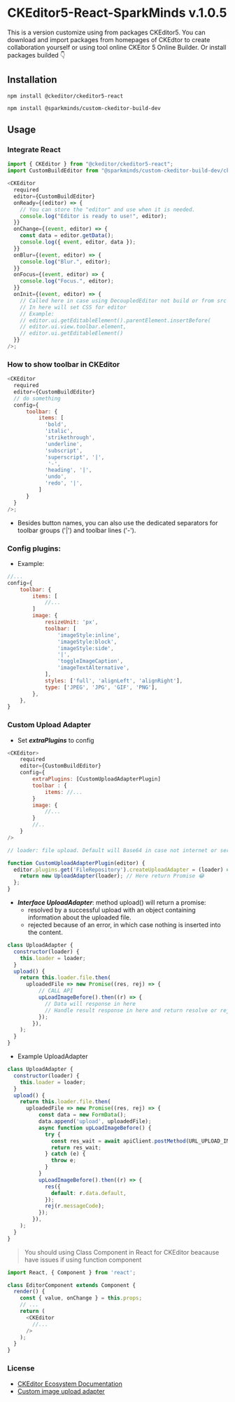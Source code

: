# CKEditor5-React-SparkMinds v.1.0.5
This is a version customize using from packages CKEditor5. You can download and import packages from homepages of CKEdtor to create collaboration yourself or using tool online CKEitor 5 Online Builder.
Or install packages builded 👇

## Installation

```shell-script
npm install @ckeditor/ckeditor5-react

npm install @sparkminds/custom-ckeditor-build-dev
```

## Usage

### Integrate React

```js
import { CKEditor } from "@ckeditor/ckeditor5-react";
import CustomBuildEditor from "@sparkminds/custom-ckeditor-build-dev/ckeditor.js";

<CKEditor
  required
  editor={CustomBuildEditor}
  onReady={(editor) => {
    // You can store the "editor" and use when it is needed.
    console.log("Editor is ready to use!", editor);
  }}
  onChange={(event, editor) => {
    const data = editor.getData();
    console.log({ event, editor, data });
  }}
  onBlur={(event, editor) => {
    console.log("Blur.", editor);
  }}
  onFocus={(event, editor) => {
    console.log("Focus.", editor);
  }}
  onInit={(event, editor) => {
    // Called here in case using DecoupledEditor not build or from src
    // In here will set CSS for editor
    // Example:
    // editor.ui.getEditableElement().parentElement.insertBefore(
    // editor.ui.view.toolbar.element,
    // editor.ui.getEditableElement()
  }}
/>;
```
### How to show toolbar in CKEditor

```js
<CKEditor
  required
  editor={CustomBuildEditor}
  // do something
  config={
      toolbar: {
          items: [
            'bold',
            'italic',
            'strikethrough',
            'underline', 
            'subscript', 
            'superscript', '|',
             '-',
            'heading', '|',
            'undo',
            'redo', '|',
          ]
      }
  }
/>;
```

- Besides button names, you can also use the dedicated separators for toolbar groups ('|') and toolbar lines ('-').

### Config plugins:

- Example:

```js
//...
config={
    toolbar: {
        items: [
            //...
        ]
        image: {
            resizeUnit: 'px',
            toolbar: [
                'imageStyle:inline',
                'imageStyle:block',
                'imageStyle:side',
                '|',
                'toggleImageCaption',
                'imageTextAlternative',
            ],
            styles: ['full', 'alignLeft', 'alignRight'],
            type: ['JPEG', 'JPG', 'GIF', 'PNG'],
        },
    },
}
```

### Custom Upload Adapter

- Set ***extraPlugins*** to config

```js
<CKEditor>
    required
    editor={CustomBuildEditor}
    config={
        extraPlugins: [CustomUploadAdapterPlugin]
        toolbar : {
            items: //...
        }
        image: {
            //... 
        }
        //..
    }
/>

// loader: file upload. Default will Base64 in case not internet or server error(in package imported and config Base64)

function CustomUploadAdapterPlugin(editor) {
  editor.plugins.get('FileRepository').createUploadAdapter = (loader) => {
    return new UploadAdapter(loader); // Here return Promise 😂
  };
}
```

- ***Interface UploadAdapter***: method upload() will return a promise: 
    - resolved by a successful upload with an object containing information about the uploaded file.
    - rejected because of an error, in which case nothing is inserted into the content.

```js
class UploadAdapter {
  constructor(loader) {
    this.loader = loader;
  }
  upload() {
    return this.loader.file.then(
      uploadedFile => new Promise((res, rej) => {
          // CALL API
          upLoadImageBefore().then((r) => {
            // Data will response in here
            // Handle result response in here and return resolve or rejected
          });
        }),
    );
  }
}
```

- Example UploadAdapter

```js
class UploadAdapter {
  constructor(loader) {
    this.loader = loader;
  }
  upload() {
    return this.loader.file.then(
      uploadedFile => new Promise((res, rej) => {
          const data = new FormData();
          data.append('upload', uploadedFile);
          async function upLoadImageBefore() {
            try {
              const res_wait = await apiClient.postMethod(URL_UPLOAD_IMAGE, data, null);
              return res_wait;
            } catch (e) {
              throw e;
            }
          }
          upLoadImageBefore().then((r) => {
            res({
              default: r.data.default,
            });
            rej(r.messageCode);
          });
        }),
    );
  }
}
```

> You should using Class Component in React for CKEditor beacause have issues if using function component
```js
import React, { Component } from 'react';

class EditorComponent extends Component {
  render() {
    const { value, onChange } = this.props; 
    // ...
    return (
      <CKEditor
        //...
      />
    );
  }
}
```

### License

- [CKEditor Ecosystem Documentation](https://ckeditor.com/docs/ckeditor5/latest/)
- [Custom image upload adapter](https://ckeditor.com/docs/ckeditor5/latest/framework/guides/deep-dive/upload-adapter.html)
